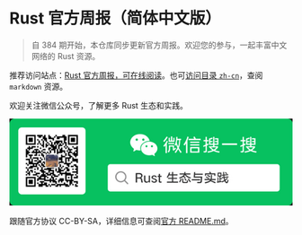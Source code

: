 Rust 官方周报（简体中文版）
=================

> 自 384 期开始，本仓库同步更新官方周报。欢迎您的参与，一起丰富中文网络的 Rust 资源。

推荐访问站点：[Rust 官方周报，可在线阅读](https://blog.budshome.com/topics/rust-guan-fang-zhou-bao)。也可[访问目录 `zh-cn`](./zh-cn)，查阅 `markdown` 资源。

欢迎关注微信公众号，了解更多 Rust 生态和实践。

![wechat](./wechat.png)

跟随官方协议 CC-BY-SA，详细信息可查阅[官方 README.md](https://github.com/zzy/this-week-in-rust-zh-cn/blob/master/README.md)。
